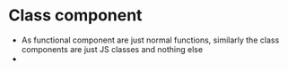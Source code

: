 # Class component 
- As functional component are just normal functions, similarly the class components are just JS classes and nothing else 
- 